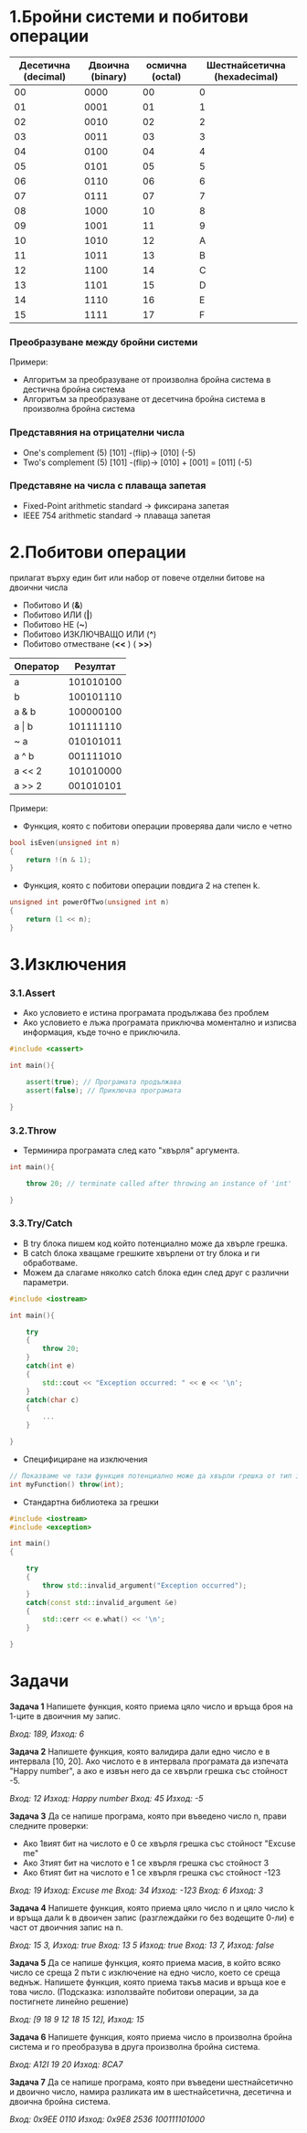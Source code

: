 <h1>1.Бройни системи и побитови операции</h1>

| Десетична (decimal) | Двоична (binary) | осмична (octal) | Шестнайсетична (hexadecimal) |
|---------------------|------------------|-----------------|------------------------------|
| 00                  | 0000             | 00              | 0                            |
| 01                  | 0001             | 01              | 1                            |
| 02                  | 0010             | 02              | 2                            |
| 03                  | 0011             | 03              | 3                            |
| 04                  | 0100             | 04              | 4                            |
| 05                  | 0101             | 05              | 5                            |
| 06                  | 0110             | 06              | 6                            |
| 07                  | 0111             | 07              | 7                            |
| 08                  | 1000             | 10              | 8                            |
| 09                  | 1001             | 11              | 9                            |
| 10                  | 1010             | 12              | A                            |
| 11                  | 1011             | 13              | B                            |
| 12                  | 1100             | 14              | C                            |
| 13                  | 1101             | 15              | D                            |
| 14                  | 1110             | 16              | E                            |
| 15                  | 1111             | 17              | F                            |

<h3>Преобразуване между бройни системи</h3>

Примери:

- Алгоритъм за преобразуване от произволна бройна система в дестична бройна система
- Алгоритъм за преобразуване от десетчина бройна система в произволна бройна система

<h3>Представяния на отрицателни числа</h3>

- One's complement (5) [101] -(flip)-> [010] (-5)
- Two's complement (5) [101] -(flip)-> [010] + [001] = [011] (-5)

<h3>Представяне на числа с плаваща запетая</h3>

- Fixed-Point arithmetic standard -> фиксирана запетая
- IEEE 754 arithmetic standard -> плаваща запетая

<h1>2.Побитови операции</h1>
прилагат върху един бит или набор от повече отделни битове на двоични числа

- Побитово И (**&**)
- Побитово ИЛИ  (**|**)
- Побитово НЕ (**~**)
- Побитово ИЗКЛЮЧВАЩО ИЛИ  (**^**)
- Побитово отместване  (**<<** )  ( **>>**)

|Оператор| Резултат  |
|--------|-----------|
| a      | 101010100 |
| b      | 100101110 |
| a & b  | 100000100 |
| a \| b | 101111110 |
| ~ a    | 010101011 |
| a ^ b  | 001111010 |
| a << 2 | 101010000 |
| a >> 2 | 001010101 |

Примери:

- Функция, която с побитови операции проверява дали число е четно

```c++
bool isEven(unsigned int n)
{
	return !(n & 1);
}
```

- Функция, която с побитови операции повдига 2 на степен k.

```c++
unsigned int powerOfTwo(unsigned int n)
{
	return (1 << n);
}
```

<h1>3.Изключения</h1>

<h3>3.1.Assert</h3>

- Ако условието е истина програмата продължава без проблем
- Ако условието е лъжа програмата приключва моментално и изписва информация, къде точно е приключила.

```c++
#include <cassert>

int main(){

    assert(true); // Програмата продължава
    assert(false); // Приключва програмата

}
```

<h3>3.2.Throw</h3>

- Терминира програмата след като "хвърля" аргумента.

```c++
int main(){

    throw 20; // terminate called after throwing an instance of 'int'

}
```

<h3>3.3.Try/Catch</h3>

- В try блока пишем код който потенциално може да хвърле грешка.
- В catch блока хващаме грешките хвърлени от try блока и ги обработваме.
- Можем да слагаме няколко catch блока един след друг с различни параметри.

```c++
#include <iostream>

int main(){

    try
    {
        throw 20;
    }
    catch(int e)
    {
        std::cout << "Exception occurred: " << e << '\n';
    }
    catch(char c)
    {
        ...
    }

}
```

- Специфициране на изключения

```c++
// Показваме че тази функция потенциално може да хвърли грешка от тип int.
int myFunction() throw(int);
```

- Стандартна библиотека за грешки

```c++
#include <iostream>
#include <exception>

int main()
{

    try
    {
        throw std::invalid_argument("Exception occurred");
    }
    catch(const std::invalid_argument &e)
    {
        std::cerr << e.what() << '\n';
    }

}
```

<h1>Задачи</h1>

**Задача 1** Напишете функция, която приема цяло число и връща броя на 1-ците в двоичния му запис.

*Вход: 189,  Изход: 6*

**Задача 2** Напишете функция, която валидира дали едно число е в интервала [10, 20]. Ако числото е в интервала програмата да изпечата "Happy number", а ако е извън него да се хвърли грешка със стойност -5.

*Вход: 12 Изход: Happy number*
*Вход: 45 Изход: -5*

**Задача 3** Да се напише програма, която при въведено число n, прави следните проверки:

- Ако 1вият бит на числото е 0 се хвърля грешка със стойност "Excuse me"
- Ако 3тият бит на числото е 1 се хвърля грешка със стойност 3
- Ако 6тият бит на числото е 1 се хвърля грешка със стойност -123

*Вход: 19 Изход: Excuse me*
*Вход: 34 Изход: -123*
*Вход: 6 Изход: 3*

**Задача 4** Напишете функция, която приема цяло число n и цяло число k и връща дали k в двоичен запис (разглеждайки го без водещите 0-ли) е част от двоичния запис на n.

*Вход: 15 3, Изход: true*
*Вход: 13 5 Изход: true*
*Вход: 13 7, Изход: false*

**Задача 5** Да се напише функция, която приема масив, в който всяко число се среща 2 пъти с изключение на едно число, което се среща веднъж.
Напишете функция, която приема такъв масив и връща кое е това число.
(Подсказка: използвайте побитови операции, за да постигнете линейно решение)

*Вход: [9 18 9 12 18 15 12], Изход: 15*

**Задача 6** Напишете функция, която приема число в произволна бройна система и го преобразува в друга произволна бройна система.

*Вход: A12I 19 20 Изход: 8CA7*

**Задача 7** Да се напише програма, която при въведени шестнайсетично и двоично число, намира разликата им в шестнайсетична, десетична и двоична бройна система.

*Вход: 0х9ЕЕ 0110 Изход: 0x9E8 2536 100111101000*